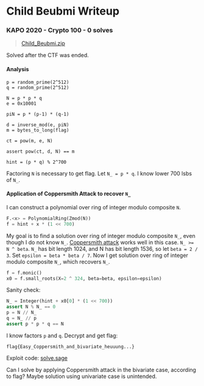 # Child Beubmi Writeup

### KAPO 2020 - Crypto 100 - 0 solves

> [Child_Beubmi.zip](Child_Beubmi.zip)

Solved after the CTF was ended.

#### Analysis

```
p = random_prime(2^512)
q = random_prime(2^512)

N = p * p * q
e = 0x10001

piN = p * (p-1) * (q-1)

d = inverse_mod(e, piN)
m = bytes_to_long(flag)

ct = pow(m, e, N)

assert pow(ct, d, N) == m

hint = (p * q) % 2^700
```

Factoring `N` is necessary to get flag. Let `N_ = p * q`. I know lower 700 lsbs of `N_`.

#### Application of Coppersmith Attack to recover `N_`

I can construct a polynomial over ring of integer modulo composite `N`.

```python
F.<x> = PolynomialRing(Zmod(N))
f = hint + x * (1 << 700)
```

My goal is to find a solution over ring of integer modulo composite `N_`, even though I do not know `N_`. [Coppersmith attack](https://www.math.uni-frankfurt.de/~dmst/teaching/WS2015/Vorlesung/Alex.May.pdf) works well in this case. `N_ >= N ^ beta`. `N_` has bit length 1024, and N has bit length 1536, so let `beta = 2 / 3`. Set `epsilon = beta * beta / 7`. Now I get solution over ring of integer modulo composite `N_`, which recovers `N_`.

```python
f = f.monic()
x0 = f.small_roots(X=2 ^ 324, beta=beta, epsilon=epsilon)
```

Sanity check:

```python
N_ = Integer(hint + x0[0] * (1 << 700))
assert N % N_ == 0
p = N // N_
q = N_ // p
assert p * p * q == N
```

I know factors `p` and `q`. Decrypt and get flag:

```
flag{Easy_Coppersmith_and_bivariate_heuuung...}
```

Exploit code: [solve.sage](solve.sage)

Can I solve by applying Coppersmith attack in the bivariate case, according to flag? Maybe solution using univariate case is unintended.